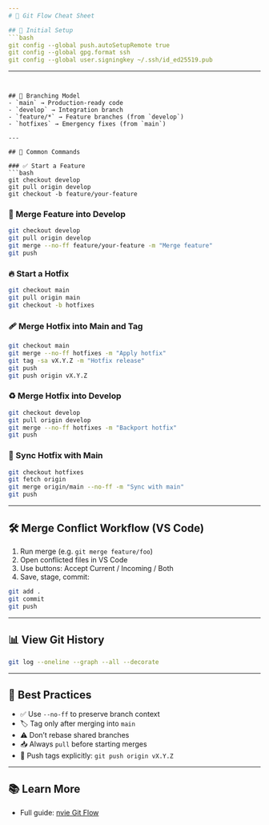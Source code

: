 ```yaml
---
# 🧠 Git Flow Cheat Sheet

## 🔧 Initial Setup
```bash
git config --global push.autoSetupRemote true
git config --global gpg.format ssh
git config --global user.signingkey ~/.ssh/id_ed25519.pub
```

---
```


## 📁 Branching Model
- `main` → Production-ready code
- `develop` → Integration branch
- `feature/*` → Feature branches (from `develop`)
- `hotfixes` → Emergency fixes (from `main`)

---

## 🚀 Common Commands

### ✅ Start a Feature
```bash
git checkout develop
git pull origin develop
git checkout -b feature/your-feature
```

### 🧩 Merge Feature into Develop
```bash
git checkout develop
git pull origin develop
git merge --no-ff feature/your-feature -m "Merge feature"
git push
```

### 🔥 Start a Hotfix
```bash
git checkout main
git pull origin main
git checkout -b hotfixes
```

### 🩹 Merge Hotfix into Main and Tag
```bash
git checkout main
git merge --no-ff hotfixes -m "Apply hotfix"
git tag -sa vX.Y.Z -m "Hotfix release"
git push
git push origin vX.Y.Z
```

### ♻️ Merge Hotfix into Develop
```bash
git checkout develop
git pull origin develop
git merge --no-ff hotfixes -m "Backport hotfix"
git push
```

### 🔁 Sync Hotfix with Main
```bash
git checkout hotfixes
git fetch origin
git merge origin/main --no-ff -m "Sync with main"
git push
```

---

## 🛠 Merge Conflict Workflow (VS Code)
1. Run merge (e.g. `git merge feature/foo`)
2. Open conflicted files in VS Code
3. Use buttons: Accept Current / Incoming / Both
4. Save, stage, commit:
```bash
git add .
git commit
git push
```

---

## 📊 View Git History
```bash
git log --oneline --graph --all --decorate
```

---

## 🧠 Best Practices
- ✅ Use `--no-ff` to preserve branch context
- 🏷️ Tag only after merging into `main`
- ⚠️ Don’t rebase shared branches
- 📥 Always `pull` before starting merges
- 📌 Push tags explicitly: `git push origin vX.Y.Z`

---

## 📚 Learn More
- Full guide: [nvie Git Flow](https://nvie.com/posts/a-successful-git-branching-model/)

